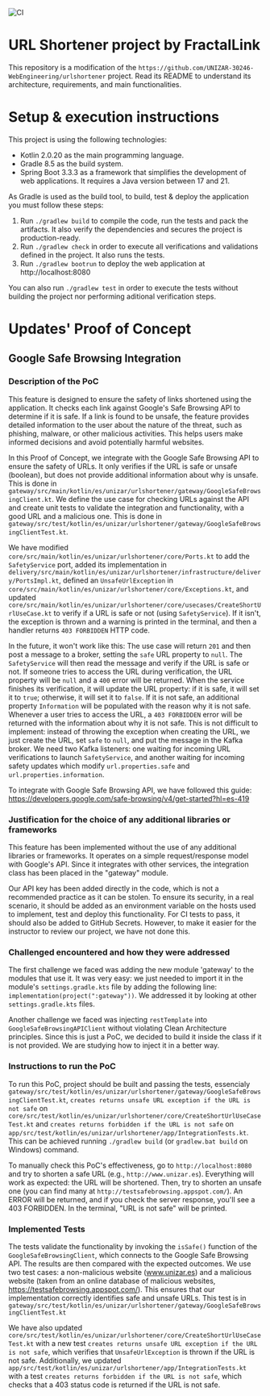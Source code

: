 ![CI](https://github.com/juanguppy/fractallink/actions/workflows/ci.yml/badge.svg)
# URL Shortener project by FractalLink

This repository is a modification of the `https://github.com/UNIZAR-30246-WebEngineering/urlshortener` project. Read its README to understand its architecture, requirements, and main functionalities.
# Setup & execution instructions 

This project is using the following technologies: 
- Kotlin 2.0.20 as the main programming language. 
- Gradle 8.5 as the build system. 
- Spring Boot 3.3.3 as a framework that simplifies the development of web applications. It requires a Java version between 17 and 21.

As Gradle is used as the build tool, to build, test & deploy the application you must follow these steps: 
1. Run ```./gradlew build``` to compile the code, run the tests and pack the artifacts. It also verify the dependencies and secures the project is production-ready. 
2. Run ```./gradlew check``` in order to execute all verifications and validations defined in the project. It also runs the tests.
3. Run ```./gradlew bootrun``` to deploy the web application at http://localhost:8080 

You can also run ```./gradlew test``` in order to execute the tests without building the project nor performing aditional verification steps. 

# Updates' Proof of Concept

## Google Safe Browsing Integration 
### Description of the PoC
This feature is designed to ensure the safety of links shortened using the application. It checks each link against Google's Safe Browsing API to determine if it is safe. If a link is found to be unsafe, the feature provides detailed information to the user about the nature of the threat, such as phishing, malware, or other malicious activities. This helps users make informed decisions and avoid potentially harmful websites. 

In this Proof of Concept, we integrate with the Google Safe Browsing API to ensure the safety of URLs. It only verifies if the URL is safe or unsafe (boolean), but does not provide additional information about why is unsafe. This is done in `gateway/src/main/kotlin/es/unizar/urlshortener/gateway/GoogleSafeBrowsingClient.kt`. We define the use case for checking URLs against the API and create unit tests to validate the integration and functionality, with a good URL and a malicious one. This is done in `gateway/src/test/kotlin/es/unizar/urlshortener/gateway/GoogleSafeBrowsingClientTest.kt`. 

We have modified `core/src/main/kotlin/es/unizar/urlshortener/core/Ports.kt` to add the `SafetyService` port, added its implementation in `delivery/src/main/kotlin/es/unizar/urlshortener/infrastructure/delivery/PortsImpl.kt`, defined an `UnsafeUrlException` in `core/src/main/kotlin/es/unizar/urlshortener/core/Exceptions.kt`, and updated `core/src/main/kotlin/es/unizar/urlshortener/core/usecases/CreateShortUrlUseCase.kt` to verify if a URL is safe or not (using `SafetyService`). If it isn't, the exception is thrown and a warning is printed in the terminal, and then a handler returns `403 FORBIDDEN` HTTP code. 

In the future, it won't work like this: The use case will return `201` and then post a message to a broker, setting the `safe` URL property to `null`. The `SafetyService` will then read the message and verify if the URL is safe or not. If someone tries to access the URL during verification, the URL property will be `null` and a `400` error will be returned. When the service finishes its verification, it will update the URL property: if it is safe, it will set it to `true`; otherwise, it will set it to `false`. If it is not safe, an additional property `Information` will be populated with the reason why it is not safe. Whenever a user tries to access the URL, a `403 FORBIDDEN` error will be returned with the information about why it is not safe. This is not difficult to implement: instead of throwing the exception when creating the URL, we just create the URL, set `safe` to `null`, and put the message in the Kafka broker. We need two Kafka listeners: one waiting for incoming URL verifications to launch `SafetyService`, and another waiting for incoming safety updates which modify `url.properties.safe` and `url.properties.information`.

To integrate with Google Safe Browsing API, we have followed this guide: https://developers.google.com/safe-browsing/v4/get-started?hl=es-419 

### Justification for the choice of any additional libraries or frameworks
This feature has been implemented without the use of any additional libraries or frameworks. It operates on a simple request/response model with Google's API. Since it integrates with other services, the integration class has been placed in the "gateway" module.

Our API key has been added directly in the code, which is not a recommended practice as it can be stolen. To ensure its security, in a real scenario, it should be added as an environment variable on the hosts used to implement, test and deploy this functionality. For CI tests to pass, it should also be added to GitHub Secrets. However, to make it easier for the instructor to review our project, we have not done this.

### Challenged encountered and how they were addressed 
The first challenge we faced was adding the new module 'gateway' to the modules that use it. It was very easy: we just needed to import it in the module's `settings.gradle.kts` file by adding the following line: `implementation(project(":gateway"))`. We addressed it by looking at other `settings.gradle.kts` files.

Another challenge we faced was injecting `restTemplate` into `GoogleSafeBrowsingAPIClient` without violating Clean Architecture principles. Since this is just a PoC, we decided to build it inside the class if it is not provided. We are studying how to inject it in a better way.

### Instructions to run the PoC
To run this PoC, project should be built and passing the tests, essencialy `gateway/src/test/kotlin/es/unizar/urlshortener/gateway/GoogleSafeBrowsingClientTest.kt`, `creates returns unsafe URL exception if the URL is not safe` on `core/src/test/kotlin/es/unizar/urlshortener/core/CreateShortUrlUseCaseTest.kt` and `creates returns forbidden if the URL is not safe` on `app/src/test/kotlin/es/unizar/urlshortener/app/IntegrationTests.kt`. This can be achieved running `./gradlew build` (or `gradlew.bat build` on Windows) command. 

To manually check this PoC's effectiveness, go to `http://localhost:8080` and try to shorten a safe URL (e.g., `http://www.unizar.es`). Everything will work as expected: the URL will be shortened. Then, try to shorten an unsafe one (you can find many at `http://testsafebrowsing.appspot.com/`). An ERROR will be returned, and if you check the server response, you'll see a 403 FORBIDDEN. In the terminal, "URL is not safe" will be printed.

### Implemented Tests

The tests validate the functionality by invoking the `isSafe()` function of the `GoogleSafeBrowsingClient`, which connects to the Google Safe Browsing API. The results are then compared with the expected outcomes. We use two test cases: a non-malicious website (www.unizar.es) and a malicious website (taken from an online database of malicious websites, https://testsafebrowsing.appspot.com/). This ensures that our implementation correctly identifies safe and unsafe URLs. This test is in  `gateway/src/test/kotlin/es/unizar/urlshortener/gateway/GoogleSafeBrowsingClientTest.kt` 

We have also updated `core/src/test/kotlin/es/unizar/urlshortener/core/CreateShortUrlUseCaseTest.kt` with a new test `creates returns unsafe URL exception if the URL is not safe`, which verifies that `UnsafeUrlException` is thrown if the URL is not safe. Additionally, we updated `app/src/test/kotlin/es/unizar/urlshortener/app/IntegrationTests.kt` with a test `creates returns forbidden if the URL is not safe`, which checks that a 403 status code is returned if the URL is not safe.
